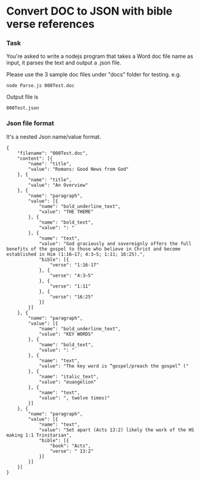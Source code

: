 # Convert DOC to JSON with bible verse references

### Task
You're asked to write a nodejs program that takes a Word doc file name as input, it parses the text and output a .json file.

Please use the 3 sample doc files under "docs" folder for testing.
e.g.
```
node Parse.js 000Test.doc
````
Output file is 
```
000Test.json
```

### Json file format
It's a nested Json name/value format.
```
{
	"filename": "000Test.doc",
	"content": [{
		"name": "title",
		"value": "Romans: Good News from God"
	}, {
		"name": "title",
		"value": "An Overview"
	}, {
		"name": "paragraph",
		"value": [{
			"name": "bold_underline_text",
			"value": "THE THEME"
		}, {
			"name": "bold_text",
			"value": ": "
		}, {
			"name": "text",
			"value": "God graciously and sovereignly offers the full benefits of the gospel to those who believe in Christ and become established in Him (1:16–17; 4:3–5; 1:11; 16:25).",
			"bible": [{
				"verse": "1:16-17"
			}, {
				"verse": "4:3–5"
			}, {
				"verse": "1:11"
			}, {
				"verse": "16:25"
			}]
		}]
	}, {
		"name": "paragraph",
		"value": [{
			"name": "bold_underline_text",
			"value": "KEY WORDS"
		}, {
			"name": "bold_text",
			"value": ": "
		}, {
			"name": "text",
			"value": "The key word is “gospel/preach the gospel” ("
		}, {
			"name": "italic_text",
			"value": "euangelion"
		}, {
			"name": "text",
			"value": ", twelve times)"
		}]
	}, {
		"name": "paragraph",
		"value": [{
			"name": "text",
			"value": "Set apart (Acts 13:2) likely the work of the HS making 1:1 Trinitarian",
			"bible": [{
				"book": "Acts",
				"verse": " 13:2"
			}]
		}]
	}]
}
```